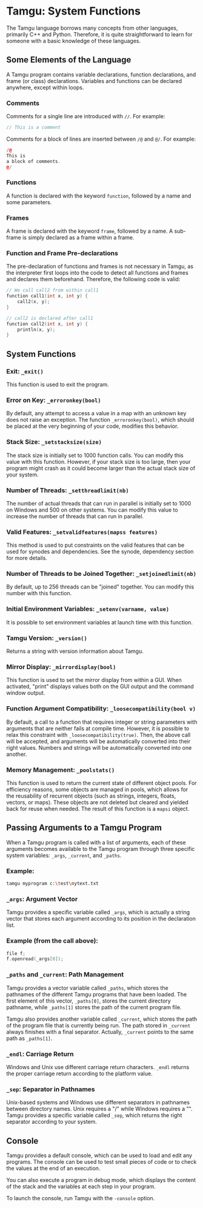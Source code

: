 # Tamgu: System Functions

The Tamgu language borrows many concepts from other languages, primarily C++ and Python. Therefore, it is quite straightforward to learn for someone with a basic knowledge of these languages.

## Some Elements of the Language

A Tamgu program contains variable declarations, function declarations, and frame (or class) declarations. Variables and functions can be declared anywhere, except within loops.

### Comments

Comments for a single line are introduced with `//`. For example:

```cpp
// This is a comment
```

Comments for a block of lines are inserted between `/@` and `@/`. For example:

```cpp
/@
This is
a block of comments.
@/
```

### Functions

A function is declared with the keyword `function`, followed by a name and some parameters.

### Frames

A frame is declared with the keyword `frame`, followed by a name. A sub-frame is simply declared as a frame within a frame.

### Function and Frame Pre-declarations

The pre-declaration of functions and frames is not necessary in Tamgu, as the interpreter first loops into the code to detect all functions and frames and declares them beforehand. Therefore, the following code is valid:

```cpp
// We call call2 from within call1
function call1(int x, int y) {
    call2(x, y);
}

// call2 is declared after call1
function call2(int x, int y) {
    println(x, y);
}
```

## System Functions

### Exit: `_exit()`

This function is used to exit the program.

### Error on Key: `_erroronkey(bool)`

By default, any attempt to access a value in a map with an unknown key does not raise an exception. The function `_erroronkey(bool)`, which should be placed at the very beginning of your code, modifies this behavior.

### Stack Size: `_setstacksize(size)`

The stack size is initially set to 1000 function calls. You can modify this value with this function. However, if your stack size is too large, then your program might crash as it could become larger than the actual stack size of your system.

### Number of Threads: `_setthreadlimit(nb)`

The number of actual threads that can run in parallel is initially set to 1000 on Windows and 500 on other systems. You can modify this value to increase the number of threads that can run in parallel.

### Valid Features: `_setvalidfeatures(mapss features)`

This method is used to put constraints on the valid features that can be used for synodes and dependencies. See the synode, dependency section for more details.

### Number of Threads to be Joined Together: `_setjoinedlimit(nb)`

By default, up to 256 threads can be "joined" together. You can modify this number with this function.

### Initial Environment Variables: `_setenv(varname, value)`

It is possible to set environment variables at launch time with this function.

### Tamgu Version: `_version()`

Returns a string with version information about Tamgu.

### Mirror Display: `_mirrordisplay(bool)`

This function is used to set the mirror display from within a GUI. When activated, "print" displays values both on the GUI output and the command window output.

### Function Argument Compatibility: `_loosecompatibility(bool v)`

By default, a call to a function that requires integer or string parameters with arguments that are neither fails at compile time. However, it is possible to relax this constraint with `_loosecompatibility(true)`. Then, the above call will be accepted, and arguments will be automatically converted into their right values. Numbers and strings will be automatically converted into one another.

### Memory Management: `_poolstats()`

This function is used to return the current state of different object pools. For efficiency reasons, some objects are managed in pools, which allows for the reusability of recurrent objects (such as strings, integers, floats, vectors, or maps). These objects are not deleted but cleared and yielded back for reuse when needed. The result of this function is a `mapsi` object.

## Passing Arguments to a Tamgu Program

When a Tamgu program is called with a list of arguments, each of these arguments becomes available to the Tamgu program through three specific system variables: `_args`, `_current`, and `_paths`.

### Example:

```bash
tamgu myprogram c:\test\mytext.txt
```

### `_args`: Argument Vector

Tamgu provides a specific variable called `_args`, which is actually a string vector that stores each argument according to its position in the declaration list.

### Example (from the call above):

```cpp
file f;
f.openread(_args[0]);
```

### `_paths` and `_current`: Path Management

Tamgu provides a vector variable called `_paths`, which stores the pathnames of the different Tamgu programs that have been loaded. The first element of this vector, `_paths[0]`, stores the current directory pathname, while `_paths[1]` stores the path of the current program file.

Tamgu also provides another variable called `_current`, which stores the path of the program file that is currently being run. The path stored in `_current` always finishes with a final separator. Actually, `_current` points to the same path as `_paths[1]`.

### `_endl`: Carriage Return

Windows and Unix use different carriage return characters. `_endl` returns the proper carriage return according to the platform value.

### `_sep`: Separator in Pathnames

Unix-based systems and Windows use different separators in pathnames between directory names. Unix requires a "/" while Windows requires a "\". Tamgu provides a specific variable called `_sep`, which returns the right separator according to your system.

## Console

Tamgu provides a default console, which can be used to load and edit any programs. The console can be used to test small pieces of code or to check the values at the end of an execution.

You can also execute a program in debug mode, which displays the content of the stack and the variables at each step in your program.

To launch the console, run Tamgu with the `-console` option.
